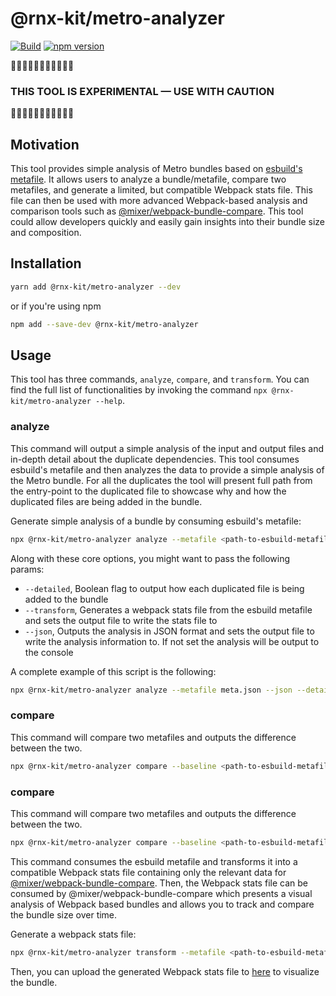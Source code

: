 # @rnx-kit/metro-analyzer

[![Build](https://github.com/microsoft/rnx-kit/actions/workflows/build.yml/badge.svg)](https://github.com/microsoft/rnx-kit/actions/workflows/build.yml)
[![npm version](https://img.shields.io/npm/v/@rnx-kit/metro-analyzer)](https://www.npmjs.com/package/@rnx-kit/metro-analyzer)

🚧🚧🚧🚧🚧🚧🚧🚧🚧🚧🚧

### THIS TOOL IS EXPERIMENTAL — USE WITH CAUTION

🚧🚧🚧🚧🚧🚧🚧🚧🚧🚧🚧

## Motivation

This tool provides simple analysis of Metro bundles based on
[esbuild's metafile](https://esbuild.github.io/api/#metafile). It allows users
to analyze a bundle/metafile, compare two metafiles, and generate a limited, but
compatible Webpack stats file. This file can then be used with more advanced
Webpack-based analysis and comparison tools such as
[@mixer/webpack-bundle-compare](https://github.com/microsoft/webpack-bundle-compare).
This tool could allow developers quickly and easily gain insights into their
bundle size and composition.

## Installation

```sh
yarn add @rnx-kit/metro-analyzer --dev
```

or if you're using npm

```sh
npm add --save-dev @rnx-kit/metro-analyzer
```

## Usage

This tool has three commands, `analyze`, `compare`, and `transform`. You can
find the full list of functionalities by invoking the command
`npx @rnx-kit/metro-analyzer --help`.

### analyze

This command will output a simple analysis of the input and output files and
in-depth detail about the duplicate dependencies. This tool consumes esbuild's
metafile and then analyzes the data to provide a simple analysis of the Metro
bundle. For all the duplicates the tool will present full path from the
entry-point to the duplicated file to showcase why and how the duplicated files
are being added in the bundle.

Generate simple analysis of a bundle by consuming esbuild's metafile:

```sh
npx @rnx-kit/metro-analyzer analyze --metafile <path-to-esbuild-metafile>
```

Along with these core options, you might want to pass the following params:

- `--detailed`, Boolean flag to output how each duplicated file is being added
  to the bundle
- `--transform`, Generates a webpack stats file from the esbuild metafile and
  sets the output file to write the stats file to
- `--json`, Outputs the analysis in JSON format and sets the output file to
  write the analysis information to. If not set the analysis will be output to
  the console

A complete example of this script is the following:

```sh
npx @rnx-kit/metro-analyzer analyze --metafile meta.json --json --detailed --transform dist/stats.json
```

### compare

This command will compare two metafiles and outputs the difference between the
two.

```sh
npx @rnx-kit/metro-analyzer compare --baseline <path-to-esbuild-metafile> --candidate <path-to-esbuild-metafile>
```

### compare

This command will compare two metafiles and outputs the difference between the
two.

```sh
npx @rnx-kit/metro-analyzer compare --baseline <path-to-esbuild-metafile> --candidate <path-to-esbuild-metafile>
```

This command consumes the esbuild metafile and transforms it into a compatible
Webpack stats file containing only the relevant data for
[@mixer/webpack-bundle-compare](https://github.com/microsoft/webpack-bundle-compare).
Then, the Webpack stats file can be consumed by @mixer/webpack-bundle-compare
which presents a visual analysis of Webpack based bundles and allows you to
track and compare the bundle size over time.

Generate a webpack stats file:

```sh
npx @rnx-kit/metro-analyzer transform --metafile <path-to-esbuild-metafile> --outputFile <path-to-webpack-stats-file>
```

Then, you can upload the generated Webpack stats file to
[here](https://happy-water-0887b0b1e.azurestaticapps.net/#/) to visualize the
bundle.
